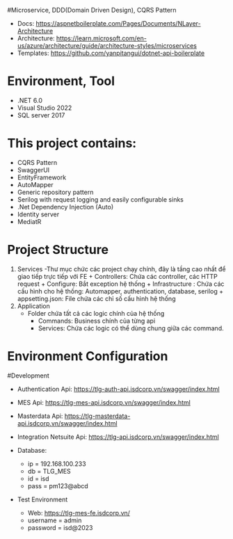 ﻿#Microservice, DDD(Domain Driven Design), CQRS Pattern
- Docs: https://aspnetboilerplate.com/Pages/Documents/NLayer-Architecture
- Architecture: https://learn.microsoft.com/en-us/azure/architecture/guide/architecture-styles/microservices
- Templates: https://github.com/yanpitangui/dotnet-api-boilerplate

# Environment, Tool
- .NET 6.0
- Visual Studio 2022
- SQL server 2017

# This project contains:
- CQRS Pattern 
- SwaggerUI
- EntityFramework
- AutoMapper
- Generic repository pattern
- Serilog with request logging and easily configurable sinks
- .Net Dependency Injection (Auto)
- Identity server
- MediatR

# Project Structure
1. Services
	-Thư mục chức các project chạy chính, đây là tầng cao nhất để giao tiếp trực tiếp với FE
		+ Controllers: Chứa các controller, các HTTP request
		+ Configure: Bắt exception hệ thống
		+ Infrastructure : Chứa các cấu hình cho hệ thống: Automapper, authentication, database, serilog
		+ appsetting.json: File chứa các chỉ số cấu hình hệ thống
2. Application
	- Folder chứa tất cả các logic chính của hệ thống
		+ Commands: Business chính của từng api
		+ Services: Chứa các logic có thể dùng chung giữa các command.

# Environment Configuration
#Development
- Authentication Api: https://tlg-auth-api.isdcorp.vn/swagger/index.html
- MES Api: https://tlg-mes-api.isdcorp.vn/swagger/index.html
- Masterdata Api: https://tlg-masterdata-api.isdcorp.vn/swagger/index.html
- Integration Netsuite Api: https://tlg-api.isdcorp.vn/swagger/index.html

- Database:
	+ ip = 192.168.100.233
	+ db = TLG_MES
	+ id = isd
	+ pass = pm123@abcd
- Test Environment 
   - Web: https://tlg-mes-fe.isdcorp.vn/
	+ username = admin
	+ password = isd@2023
